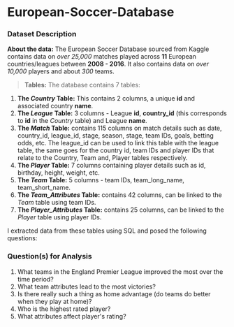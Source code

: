 # European-Soccer-Database

### Dataset Description 

**About the data:** The European Soccer Database sourced from Kaggle contains data on *over 25,000* matches played across **11** European countries/leagues between **2008 - 2016**. It also contains data on *over 10,000* players and about *300* teams.

> **Tables:** The database contains 7 tables:
1. **The *Country* Table:** This contains 2 columns, a unique **id** and associated country **name**.
2. **The *League* Table:** 3 columns - League **id**, **country_id** (this corresponds to **id** in the *Country* table) and League **name**.
3. **The *Match* Table:** contains 115 columns on match details such as date, country_id, league_id, stage, season, stage, team IDs, goals, betting odds, etc. The league_id can be used to link this table with the league table, the same goes for the country id, team IDs and player IDs that relate to the Country, Team and, Player tables respectively.
4. **The *Player* Table:** 7 columns containing player details such as id, birthday, height, weight, etc.
5. **The *Team* Table:** 5 columns - team IDs, team_long_name, team_short_name.
6. **The *Team_Attributes* Table:** contains 42 columns, can be linked to the _Team_ table using team IDs.
7. **The *Player_Attributes*  Table:** contains 25 columns, can be linked to the _Player_ table using player IDs.

I extracted data from these tables using SQL and posed the following questions:

### Question(s) for Analysis
1. What teams in the England Premier League improved the most over the time period?
2. What team attributes lead to the most victories?
3. Is there really such a thing as home advantage (do teams do better when they play at home)?
4. Who is the highest rated player?
5. What attributes affect player's rating?
